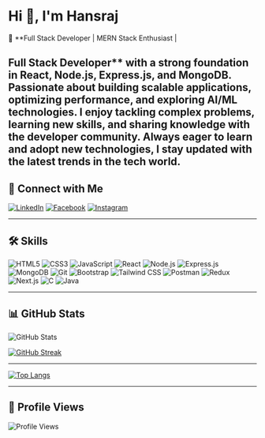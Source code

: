 # Hi 👋, I'm Hansraj  

🚀 **Full Stack Developer | MERN Stack Enthusiast |  

Full Stack Developer** with a strong foundation in **React, Node.js, Express.js, and MongoDB**. Passionate about **building scalable applications**, optimizing performance, and **exploring AI/ML technologies**. I enjoy tackling complex problems, learning new skills, and sharing knowledge with the developer community.
Always eager to learn and adopt new technologies, I stay updated with the latest trends in the tech world.
---

## 📩 Connect with Me  

[![LinkedIn](https://img.shields.io/badge/-LinkedIn-0077B5?style=for-the-badge&logo=linkedin&logoColor=white)](https://www.linkedin.com/in/hansraj-yadav-ba3908278/)
[![Facebook](https://img.shields.io/badge/-Facebook-1877F2?style=for-the-badge&logo=facebook&logoColor=white)](https://www.facebook.com/profile.php?id=100007322954853)
[![Instagram](https://img.shields.io/badge/-Instagram-E4405F?style=for-the-badge&logo=instagram&logoColor=white)](https://www.instagram.com/hansraj_ydv/?fbclid=IwY2xjawItIppleHRuA2FlbQIxMAABHZj8zPrn3yHmB-Agyknhlx0lV1_jbr_M3qtddGfM2BhY3BI2r0tIEJmvJg_aem_xATtq-27aKBaTLVtbBBg-Q#)

---

## 🛠 Skills  

![HTML5](https://img.shields.io/badge/-HTML5-E34F26?style=for-the-badge&logo=html5&logoColor=white)
![CSS3](https://img.shields.io/badge/-CSS3-1572B6?style=for-the-badge&logo=css3)
![JavaScript](https://img.shields.io/badge/-JavaScript-F7DF1E?style=for-the-badge&logo=javascript&logoColor=black)
![React](https://img.shields.io/badge/-React-61DAFB?style=for-the-badge&logo=react&logoColor=black)
![Node.js](https://img.shields.io/badge/-Node.js-339933?style=for-the-badge&logo=node.js&logoColor=white)
![Express.js](https://img.shields.io/badge/-Express.js-000000?style=for-the-badge&logo=express&logoColor=white)
![MongoDB](https://img.shields.io/badge/-MongoDB-47A248?style=for-the-badge&logo=mongodb&logoColor=white)
![Git](https://img.shields.io/badge/-Git-F05032?style=for-the-badge&logo=git&logoColor=white)
![Bootstrap](https://img.shields.io/badge/-Bootstrap-7952B3?style=for-the-badge&logo=bootstrap&logoColor=white)
![Tailwind CSS](https://img.shields.io/badge/-Tailwind_CSS-38B2AC?style=for-the-badge&logo=tailwind-css&logoColor=white)
![Postman](https://img.shields.io/badge/-Postman-FF6C37?style=for-the-badge&logo=postman&logoColor=white)
![Redux](https://img.shields.io/badge/-Redux-764ABC?style=for-the-badge&logo=redux&logoColor=white)
![Next.js](https://img.shields.io/badge/-Next.js-000000?style=for-the-badge&logo=next.js&logoColor=white)
![C](https://img.shields.io/badge/-C-A8B9CC?style=for-the-badge&logo=c&logoColor=white)
![Java](https://img.shields.io/badge/-Java-007396?style=for-the-badge&logo=java&logoColor=white)


---

## 📊 GitHub Stats  

![GitHub Stats](https://github-readme-stats.vercel.app/api?username=Hansraj-Github&show_icons=true&theme=tokyonight)

[![GitHub Streak](https://github-readme-streak-stats.herokuapp.com/?user=Hansraj-Github&theme=tokyonight)](https://github.com/Hansraj-Github)

---

[![Top Langs](https://github-readme-stats.vercel.app/api/top-langs/?username=Hansraj-Github&layout=compact&theme=tokyonight)](https://github.com/Hansraj-Github)

---

## 👀 Profile Views  

![Profile Views](https://komarev.com/ghpvc/?username=Hansraj-Github&color=blue&style=flat-square)

